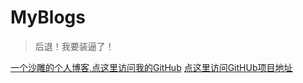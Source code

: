 #  MyBlogs

> 后退！我要装逼了！ 

[一个沙雕的个人博客,点这里访问我的GitHub](github.com/A1walker) [点这里访问GitHUb项目地址](https://github.com/A1walker/Blogs)

